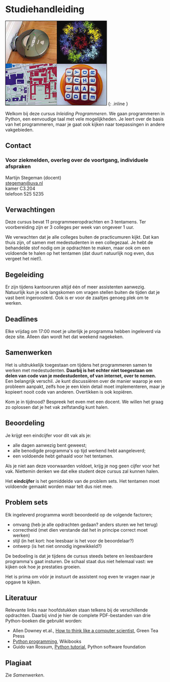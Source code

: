 # Studiehandleiding

![Roomba photograph courtesy of Stephanie Booth on Flickr; virus image courtesy of the CDC; Boggle photograph courtesy of Angelina on Flickr; MIT campus map image courtesy of RahulG on Flickr.](mit600.jpg) {: .inline }

Welkom bij deze cursus *Inleiding Programmeren*. We gaan programmeren
in Python, een eenvoudige taal met vele mogelijkheden. Je leert over
de basis van het programmeren, maar je gaat ook kijken naar
toepassingen in andere vakgebieden.

## Contact

### Voor ziekmelden, overleg over de voortgang, individuele afspraken

Martijn Stegeman (docent)  
<stegeman@uva.nl>  
kamer C3.204  
telefoon 525 5235

## Verwachtingen

Deze cursus bevat 11 programmeeropdrachten en 3 tentamens. Ter
voorbereiding zijn er 3 colleges per week van ongeveer 1 uur.

We verwachten dat je alle colleges buiten de practicumuren kijkt. Dat
kan thuis zijn, of samen met medestudenten in een collegezaal. Je hebt
de behandelde stof nodig om je opdrachten te maken, maar ook om een
voldoende te halen op het tentamen (dat duurt natuurlijk nog even, dus
vergeet het niet!).

## Begeleiding

Er zijn tijdens kantooruren altijd één of meer assistenten
aanwezig. Natuurlijk kun je ook langskomen om vragen stellen buiten de
tijden dat je vast bent ingeroosterd. Ook is er voor de zaaltjes
genoeg plek om te werken.

## Deadlines

Elke vrijdag om 17:00 moet je uiterlijk je programma hebben ingeleverd
via deze site. Alleen dan wordt het dat weekend nagekeken.

## Samenwerken

Het is uitdrukkelijk toegestaan om tijdens het programmeren samen te
werken met medestudenten. **Daarbij is het echter niet toegestaan om
delen van code van je medestudenten, of van internet, over te nemen.**
Een belangrijk verschil. Je kunt discussiëren over de manier waarop je
een probleem aanpakt, zelfs hoe je een klein detail moet
implementeren, maar je kopieert nooit code van anderen. Overtikken is
ook kopiëren.

Kom je in tijdnood? Bespreek het even met een docent. We willen het
graag zo oplossen dat je het vak zelfstandig kunt halen.

## Beoordeling

Je krijgt een eindcijfer voor dit vak als je:

* alle dagen aanwezig bent geweest;
* alle benodigde programma's op tijd werkend hebt aangeleverd;
* een voldoende hebt gehaald voor het tentamen.

Als je niet aan deze voorwaarden voldoet, krijg je nog geen cijfer
voor het vak. Niettemin denken we dat elke student deze cursus zal
kunnen halen.

Het **eindcijfer** is het gemiddelde van de problem sets. Het tentamen
moet voldoende gemaakt worden maar telt dus niet mee.

## Problem sets

Elk ingeleverd programma wordt beoordeeld op de volgende factoren;

* omvang (heb je alle opdrachten gedaan? anders sturen we het terug)
* correctheid (met dien verstande dat het in principe correct moet
  werken)
* stijl (in het kort: hoe leesbaar is het voor de beoordelaar?)
* ontwerp (is het niet onnodig ingewikkeld?)

De bedoeling is dat je tijdens de cursus steeds betere en leesbaardere
programma's gaat insturen. De schaal staat dus niet helemaal vast: we
kijken ook hoe je prestaties groeien.

Het is prima om vóór je instuurt de assistent nog even te vragen naar
je opgave te kijken.

## Literatuur

Relevante links naar hoofdstukken staan telkens bij de verschillende
opdrachten. Daarbij vind je hier de complete PDF-bestanden van drie
Python-boeken die gebruikt worden:

* Allen Downey et.al., [How to think like a computer scientist](http://staff.science.uva.nl/~mstgeman/progwis/CompleteBook.pdf), Green Tea Press
* [Python programming](http://staff.science.uva.nl/~mstgeman/progwis/PythonProgramming.pdf), Wikibooks
* Guido van Rossum, [Python tutorial](PythonTutorial), Python software foundation

## Plagiaat

Zie *Samenwerken*.

